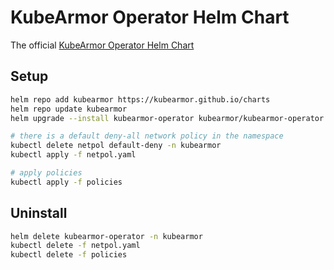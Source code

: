 # KubeArmor Operator Helm Chart
The official [KubeArmor Operator Helm Chart](https://github.com/kubearmor/KubeArmor/tree/main/deployments/helm/KubeArmorOperator)

## Setup
```bash
helm repo add kubearmor https://kubearmor.github.io/charts
helm repo update kubearmor
helm upgrade --install kubearmor-operator kubearmor/kubearmor-operator --set autoDeploy=true -n kubearmor --create-namespace

# there is a default deny-all network policy in the namespace
kubectl delete netpol default-deny -n kubearmor
kubectl apply -f netpol.yaml

# apply policies
kubectl apply -f policies
```

## Uninstall
```bash
helm delete kubearmor-operator -n kubearmor
kubectl delete -f netpol.yaml
kubectl delete -f policies
```
